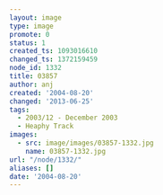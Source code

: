```yaml
---
layout: image
type: image
promote: 0
status: 1
created_ts: 1093016610
changed_ts: 1372159459
node_id: 1332
title: 03857
author: anj
created: '2004-08-20'
changed: '2013-06-25'
tags:
  - 2003/12 - December 2003
  - Heaphy Track
images:
  - src: image/images/03857-1332.jpg
    name: 03857-1332.jpg
url: "/node/1332/"
aliases: []
date: '2004-08-20'
---
```


